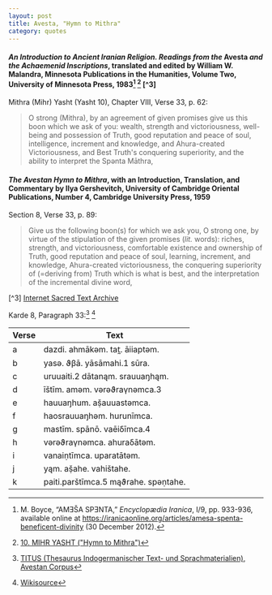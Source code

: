 ```yaml
---
layout: post
title: Avesta, "Hymn to Mithra"
category: quotes
---
```


#### *An Introduction to Ancient Iranian Religion. Readings from the* Avesta *and the Achaemenid Inscriptions*, translated and edited by William W. Malandra, Minnesota Publications in the Humanities, Volume Two, University of Minnesota Press, 1983[^1] [^2] [^3]

Mithra (Mihr) Yasht (Yasht 10), Chapter VIII, Verse 33, p. 62:

> O strong (Mithra), by an agreement of given promises give us this boon which we ask of you: wealth, strength and victoriousness, well-being and possession of Truth, good reputation and peace of soul, intelligence, increment and knowledge, and Ahura-created Victoriousness, and Best Truth's conquering superiority, and the ability to interpret the Spənta Māthra,

#### *The Avestan Hymn to Mithra*, with an Introduction, Translation, and Commentary by Ilya Gershevitch, University of Cambridge Oriental Publications, Number 4, Cambridge University Press, 1959

Section 8, Verse 33, p. 89:

> Give us the following boon(s) for which we ask you, O strong one, by virtue of the stipulation of the given promises (*lit.* words): riches, strength, and victoriousness, comfortable existence and ownership of Truth, good reputation and peace of soul, learning, increment, and knowledge, Ahura-created victoriousness, the conquering superiority of (=deriving from) Truth which is what is best, and the interpretation of the incremental divine word,

[^1]: M. Boyce, “AMƎŠA SPƎNTA,” *Encyclopædia Iranica*, I/9, pp. 933-936, available online at <https://iranicaonline.org/articles/amesa-spenta-beneficent-divinity> (30 December 2012).

[^2]: [10. MIHR YASHT ("Hymn to Mithra")](http://www.avesta.org/ka/yt10sbe.htm)

[^3] [Internet Sacred Text Archive](https://sacred-texts.com/zor/index.htm)

Karde 8, Paragraph 33:[^4] [^5]

| Verse   | Text                                |
|----------|--------------------------------------|
| a| dazdi. ahmākəm. tat̰. āiiaptəm.      |
| b| yasə. ϑβā. yāsāmahi.1 sūra.         |
| c| uruuaiti.2 dātanąm. srauuaŋhąm.     |
| d| īštīm. aməm. vərəϑraγnəmca.3        |
| e| hauuaŋhum. aṣ̌auuastəmca.            |
| f| haosrauuaŋhəm. hurunīmca.           |
| g| mastīm. spānō. vaēiδīmca.4          |
| h| vərəϑraγnəmca. ahuraδātəm.          |
| i| vanaiṇtīmca. uparatātəm.            |
| j| yąm. aṣ̌ahe. vahištahe.              |
| k| paiti.parštīmca.5 mąϑrahe. spəṇtahe.|

[^4]: [TITUS (Thesaurus Indogermanischer Text- und Sprachmaterialien), Avestan Corpus](https://titus.fkidg1.uni-frankfurt.de/texte/etcs/iran/airan/avesta/avest.htm?avest083.htm#Avest._Yt_10_33_a)

[^5]: [Wikisource](https://wikisource.org/wiki/Avesta/Ya%C5%A1t)